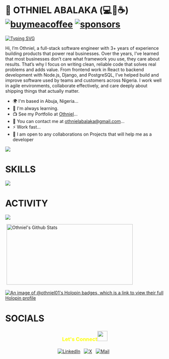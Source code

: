 
<!--
**Othniel01/Othniel01** is a ✨ _special_ ✨ repository because its `README.md` (this file) appears on your GitHub profile.

Here are some ideas to get you started:

- 🔭 I’m currently working on ...
- 🌱 I’m currently learning ...
- 👯 I’m looking to collaborate on ...
- 🤔 I’m looking for help with ...
- 💬 Ask me about ...
- 📫 How to reach me: ...
- 😄 Pronouns: ...
- ⚡ Fun fact: ...
-->
# 👋 OTHNIEL ABALAKA (💻💖☕) [![buymeacoffee](https://img.shields.io/badge/Buy%20Me%20a%20Coffee-%E2%9D%A4-%237b3fe4.svg?&logo=buymeacoffee&logoColor=white&labelColor=181717&style=flat-square)](https://github.com/sponsors/Othniel01) [![sponsors](https://img.shields.io/badge/Sponsor-%E2%9D%A4-%23db61a2.svg?&logo=github&logoColor=white&labelColor=181717&style=flat-square)](https://github.com/sponsors/Othniel01)

[![Typing SVG](https://readme-typing-svg.demolab.com?font=Fira+Code&weight=500&size=30&pause=1000&color=9B1EB1&width=635&lines=Talented+Software+Engineer;Open-source+contributor;Interested+in+AI%2FML+engineering;Computer+scientist+researcher;Amateur+Gamer)](https://git.io/typing-svg)

<p>
Hi, I’m Othniel, a full-stack software engineer with 3+ years of experience building products that power real businesses.
Over the years, I’ve learned that most businesses don’t care what framework you use, they care about results. That’s why 
I focus on writing clean, reliable code that solves real problems and adds value. From frontend work in React to backend 
development with Node.js, Django, and PostgreSQL, I’ve helped build and improve software used by teams and customers 
across Nigeria. I work well in agile environments, collaborate effectively, and care deeply about shipping things that actually matter.
</p>

<ul>
  <li>🌍 I'm based in Abuja, Nigeria...</li>
  <li>🧠 I'm always learning.</li>
  <li>📺 See my Portfolio at <a href="https://velvety-praline-91889a.netlify.app">Othniel</a>...</li>
  <li>📩 You can contact me at <a href="mailto:othnielabalaka@gmail.com">othnielabalaka@gmail.com</a>...</li>
  <li>⚡️ Work fast...</li>
  <li>🤝 I am open to any collaborations on Projects that will help me as a developer</li>
</ul>

![](https://komarev.com/ghpvc/?username=Othniel01&style=for-the-badge	)



<h1>SKILLS</h1>
<p>
  <a href="https://skillicons.dev">
    <img src="https://skillicons.dev/icons?i=git,js,react,figma,nextjs,ts,python,postgres,fastapi,flask,threejs,tailwind,nodejs" />
  </a>
</p>

<h1>ACTIVITY</h1>
<p><img align="center" src="https://github-readme-stats.vercel.app/api/top-langs/?username=Othniel01&layout=compact&theme=dark&hide_border=false" /></p>
 <img src="https://github-readme-streak-stats.herokuapp.com?user=Othniel01&theme=soft-green&hide_border=true&card_width=380" alt="" onerror="this.style.display='none';" />
    <img alt="Othniel's Github Stats" src="https://denvercoder1-github-readme-stats.vercel.app/api/?username=Othniel01&show_icons=true&include_all_commits=true&count_private=true&theme=react&hide_border=true&bg_color=1F222E&title_color=08DC4D&icon_color=08DC4D" height="192px" width="400px"/>  
</div>


[![An image of @othniel01's Holopin badges, which is a link to view their full Holopin profile](https://holopin.me/othniel01)](https://holopin.io/@othniel01)

<h1>SOCIALS</h1>
<h3 align="center" style="color:yellow;margin-bottom: 20px;" >Let's Connect<img src="https://github.com/hariketsheth/hariketsheth/blob/main/img/handshake.gif" height="32px" style="margin-bottom: -5px;"  > </h3>
<p align="center">
   <a href="https://www.linkedin.com/in/othniel-abalaka-885b50243">
    <img alt="LinkedIn" title="LinkedIn Profile" src="https://img.shields.io/badge/LinkedIn-0A66C2?logo=LinkedIn&logoColor=white&style=for-the-badge"/></a>&nbsp;&nbsp;
  <a href="https://x.com/AtOthnielcodes">
    <img alt="X" title="X Profile" src="https://img.shields.io/badge/X-000000?logo=x&logoColor=white&style=for-the-badge"/></a>&nbsp;&nbsp;
  <a href="mailto:othnielabalaka@gmail.com">
    <img alt="Mail" title="Mail Me" src="https://img.shields.io/badge/Email-D14836?logo=Gmail&logoColor=white&style=for-the-badge"/></a>&nbsp;&nbsp;
</p>


